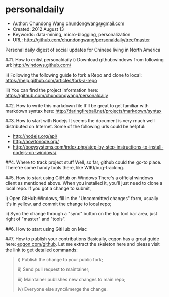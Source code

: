 personaldaily
=============

* Author: Chundong Wang <chundongwang@gmail.com>
* Created: 2012 August 13
* Keywords: data-mining, micro-blogging, personalization
* URL: <http://github.com/chundongwang/personaldaily/tree/master>

Personal daily digest of social updates for Chinese living in North America

##1. How to enlist personaldaily
  i) Download github:windows from following url: <http://windows.github.com/>

 ii) Following the following guide to fork a Repo and clone to local: <https://help.github.com/articles/fork-a-repo>

iii) You can find the project information here: <https://github.com/chundongwang/personaldaily>

##2. How to write this markdown file
It'll be great to get familiar with markdown syntax here: <http://daringfireball.net/projects/markdown/syntax>

##3. How to start with Nodejs
It seems the document is very much well distributed on Internet. Some of the following urls could be helpful:

* <http://nodejs.org/api/>
* <http://howtonode.org/>
* <http://boxysystems.com/index.php/step-by-step-instructions-to-install-nodejs-on-windows/>

##4. Where to track project stuff
Well, so far, github could the go-to place. There're some handy tools there, like WIKI/bug-tracking.

##5. How to start using GitHub on Windows
There's a official windows client as mentioned above. When you installed it, you'll just need to clone a local repo. If you got a change to submit,

 i) Open GitHub:Windows, fill in the "Uncommitted changes" form, usually it's in yellow, and commit the change to local repo;

ii) Sync the change through a "sync" button on the top tool bar area, just right of "master" and "tools".

##6. How to start using GitHub on Mac

##7. How to publish your contributions
Basically, eqqon has a great guide here: [eqqon.com/github](http://www.eqqon.com/index.php/Collaborative_Github_Workflow). Let me extract the skeleton here and please visit the link to get detailed commands:

>  i) Publish the change to your public fork;
>
> ii) Send pull request to maintainer;
>
>iii) Maintainer publishes new changes to main repo;
>
> iv) Everyone else sync&merge the change.
